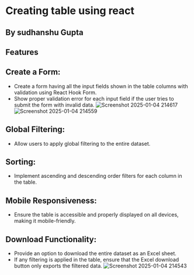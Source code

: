 # Creating table using react
## By sudhanshu Gupta

## Features
## Create a Form:
- Create a form having all the input fields shown in the table columns with validation using React Hook Form.
- Show proper validation error for each input field if the user tries to submit the form with invalid data.
![Screenshot 2025-01-04 214617](https://github.com/user-attachments/assets/e3e19007-2fae-4ff1-b4fd-fde4048040fb)
![Screenshot 2025-01-04 214559](https://github.com/user-attachments/assets/165f87ed-66e1-4741-8acc-ed605b49d701)

## Global Filtering:
- Allow users to apply global filtering to the entire dataset.

## Sorting:
- Implement ascending and descending order filters for each column in the table.

## Mobile Responsiveness:
- Ensure the table is accessible and properly displayed on all devices, making it mobile-friendly.

## Download Functionality:
- Provide an option to download the entire dataset as an Excel sheet.
- If any filtering is applied in the table, ensure that the Excel download button only exports the filtered data.
![Screenshot 2025-01-04 214543](https://github.com/user-attachments/assets/61b77a3c-cf7c-40a3-8547-ccb45679185f)

